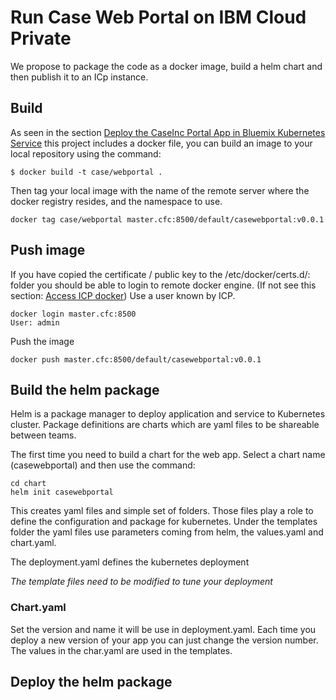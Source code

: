 # Run Case Web Portal on IBM Cloud Private
We propose to package the code as a docker image, build a helm chart and then publish it to an ICp instance.

## Build
As seen in the section [Deploy the CaseInc Portal App in Bluemix Kubernetes Service](https://github.com/ibm-cloud-architecture/refarch-caseinc-app#deploy-the-caseinc-portal-app-in-bluemix-kubernetes-service) this project includes a docker file, you can build an image to your local repository using the command:
```
$ docker build -t case/webportal .
```
Then tag your local image with the name of the remote server where the docker registry resides, and the namespace to use.
```
docker tag case/webportal master.cfc:8500/default/casewebportal:v0.0.1
```
## Push image

If you have copied the certificate / public key to the /etc/docker/certs.d/<hostname>:<portnumber> folder you should be able to login to remote docker engine. (If not see this section: [Access ICP docker](https://github.com/ibm-cloud-architecture/refarch-integration/blob/master/docs/icp-deploy.md#access-to-icp-private-repository)) Use a user known by ICP.
```
docker login master.cfc:8500
User: admin
```
Push the image
```
docker push master.cfc:8500/default/casewebportal:v0.0.1
```

## Build the helm package
Helm is a package manager to deploy application and service to Kubernetes cluster. Package definitions are charts which are yaml files to be shareable between teams.

The first time you need to build a chart for the web app.  Select a chart name (casewebportal) and then use the command:
```
cd chart
helm init casewebportal
```

This creates yaml files and simple set of folders. Those files play a role to define the configuration and package for kubernetes. Under the templates folder the yaml files use parameters coming from helm, the values.yaml and chart.yaml.

The deployment.yaml defines the kubernetes deployment

*The template files need to be modified to tune your deployment*

### Chart.yaml
Set the version and name it will be use in deployment.yaml. Each time you deploy a new version of your app you can just change the version number. The values in the char.yaml are used in the templates.

### 

## Deploy the helm package
